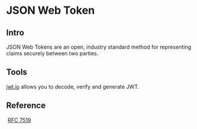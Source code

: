
# JSON Web Token

## Intro

JSON Web Tokens are an open, industry standard method for representing claims securely between two parties.

## Tools

[jwt.io](https://jwt.io/) allows you to decode, verify and generate JWT.

## Reference
 [RFC 7519](https://tools.ietf.org/html/rfc7519) 

